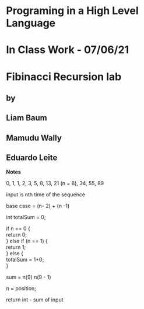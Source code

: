 
# Programing in a High Level Language
# In Class Work - 07/06/21
# Fibinacci Recursion lab
## by
## Liam Baum
## Mamudu Wally
## Eduardo Leite


**Notes**

0, 1, 1, 2, 3, 5, 8, 13, 21 (n = 8), 34, 55, 89 <br>


input is nth time of the sequence  <br>

base case = (n- 2) + (n -1)  <br>

int totalSum = 0;  <br>

if n == 0 {  <br>
return 0;  <br>
} else if (n == 1) {  <br>
return 1;  <br>
} else {  <br>
totalSum = 1+0;  <br>
}  <br>

sum = n(9) n(9 - 1)  <br>

n = position;  <br>

return int - sum of input  <br>
